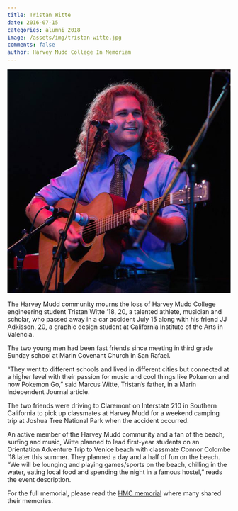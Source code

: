 ```yaml
---
title: Tristan Witte
date: 2016-07-15
categories: alumni 2018
image: /assets/img/tristan-witte.jpg
comments: false
author: Harvey Mudd College In Memoriam
---
```

![Tristan Witte](/assets/img/tristan-witte.jpg)

The Harvey Mudd community mourns the loss of Harvey Mudd College engineering student Tristan Witte ’18, 20, a talented athlete, musician and scholar, who passed away in a car accident July 15 along with his friend JJ Adkisson, 20, a graphic design student at California Institute of the Arts in Valencia.

The two young men had been fast friends since meeting in third grade Sunday school at Marin Covenant Church in San Rafael.

“They went to different schools and lived in different cities but connected at a higher level with their passion for music and cool things like Pokemon and now Pokemon Go,” said Marcus Witte, Tristan’s father, in a Marin Independent Journal article.

The two friends were driving to Claremont on Interstate 210 in Southern California to pick up classmates at Harvey Mudd for a weekend camping trip at Joshua Tree National Park when the accident occurred.

An active member of the Harvey Mudd community and a fan of the beach, surfing and music, Witte planned to lead first-year students on an Orientation Adventure Trip to Venice beach with classmate Connor Colombe ’18 later this summer. They planned a day and a half of fun on the beach. “We will be lounging and playing games/sports on the beach, chilling in the water, eating local food and spending the night in a famous hostel,” reads the event description.

For the full memorial, please read the [HMC memorial](https://www.hmc.edu/in-memoriam/tristan-witte/) where many shared their memories.
